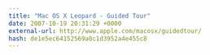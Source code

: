 ```yaml
---
title: "Mac OS X Leopard - Guided Tour"
date: 2007-10-19 20:31:29 +0000
external-url: http://www.apple.com/macosx/guidedtour/
hash: de1e5ec64152569a0c1d3952a4e455c8
---
```



